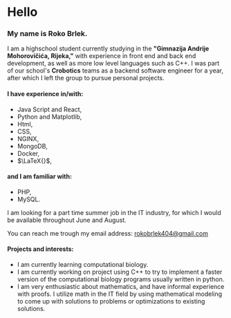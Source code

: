# Hello
### My name is Roko Brlek.

I am a highschool student currently studying in the **"Gimnazija Andrije Mohorovičića, Rijeka,"** with experience in front end and back end development, as well as more low level languages such as C++. I was part of our school's **Crobotics** teams as a backend software engineer for a year, after which I left the group to pursue personal projects.

#### I have experience in/with:
- Java Script and React,
- Python and Matplotlib,
- Html,
- CSS,
- NGINX,
- MongoDB,
- Docker,
- $\LaTeX{}$,

#### and I am familiar with:
- PHP,
- MySQL.

I am looking for a part time summer job in the IT industry, for which I would be available throughout June and August.

You can reach me trough my email address: rokobrlek404@gmail.com

#### Projects and interests:
- I am currently learning computational biology.
- I am currently working on project using C++ to try to implement a faster version of the computational biology programs usually written in python. 
- I am very enthusiastic about mathematics, and have informal experience with proofs. I utilize math in the IT field by using mathematical modeling to come up with solutions to problems or optimizations to existing solutions.
